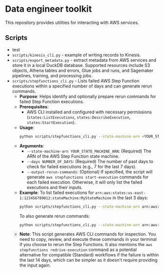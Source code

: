 # Data engineer toolkit

This repository provides utilities for interacting with AWS services.

## Scripts

- test
- `scripts/kinesis_cli.py` - example of writing records to Kinesis.
- `scripts/export_metadata.py` - extract metadata from AWS services and store it in a local DuckDB database. Supported resources include S3 objects, Athena tables and errors, Glue jobs and runs, and Sagemaker pipelines, training, and processing jobs.
- `scripts/stepfunctions_cli.py` - Lists failed AWS Step Function executions within a specified number of days and can generate rerun commands.
  - **Purpose**: Helps identify and optionally prepare rerun commands for failed Step Function executions.
  - **Prerequisites**:
    - AWS CLI installed and configured with necessary permissions (`states:ListExecutions`, `states:DescribeExecution`, `states:StartExecution`).
  - **Usage**:
    ```bash
    python scripts/stepfunctions_cli.py --state-machine-arn <YOUR_STATE_MACHINE_ARN> --days <NUMBER_OF_DAYS> [--output-rerun-commands]
    ```
  - **Arguments**:
    - `--state-machine-arn YOUR_STATE_MACHINE_ARN`: (Required) The ARN of the AWS Step Function state machine.
    - `--days NUMBER_OF_DAYS`: (Required) The number of past days to check for failed executions (e.g., 7 for the last 7 days).
    - `--output-rerun-commands`: (Optional) If specified, the script will generate `aws stepfunctions start-execution` commands for each failed execution. Otherwise, it will only list the failed executions and their inputs.
  - **Example**:
    To list failed executions for `arn:aws:states:us-east-1:123456789012:stateMachine:MyStateMachine` in the last 3 days:
    ```bash
    python scripts/stepfunctions_cli.py --state-machine-arn arn:aws:states:us-east-1:123456789012:stateMachine:MyStateMachine --days 3
    ```
    To also generate rerun commands:
    ```bash
    python scripts/stepfunctions_cli.py --state-machine-arn arn:aws:states:us-east-1:123456789012:stateMachine:MyStateMachine --days 3 --output-rerun-commands
    ```
  - **Note**: This script generates AWS CLI commands for inspection. You need to copy, review, and execute these commands in your terminal if you choose to rerun the Step Functions. It also mentions the `aws stepfunctions redrive-execution` command as a potential alternative for compatible (Standard) workflows if the failure is within the last 14 days, which can be simpler as it doesn't require providing the input again.
